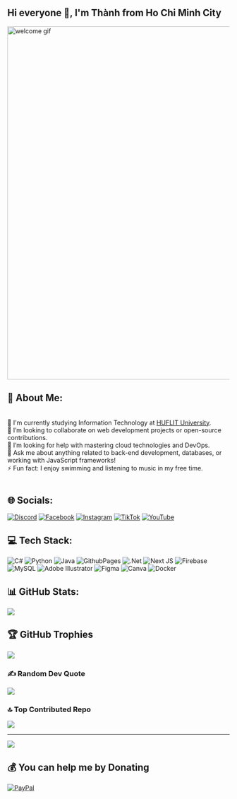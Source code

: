 <h2 >Hi everyone 👋, I'm Thành from Ho Chi Minh City</h2>
<p>
  <img src="https://i.giphy.com/media/v1.Y2lkPTc5MGI3NjExODRzcTJjNWtsb2p3OW54OGh1d3A3eXVtd2ZkMHVwZnh4Y2FsdGY5cSZlcD12MV9pbnRlcm5hbF9naWZfYnlfaWQmY3Q9Zw/2IudUHdI075HL02Pkk/giphy.gif" 
  alt="welcome gif" style="width:800px;height:auto;display:block;margin:auto;" />
</p>
<h2 > 💫 About Me: </h2>
<br> 🌱 I'm currently studying Information Technology at <a target="_blank" href="https://youtu.be/f0UeKenwWf8?si=g96TfKXKmu6LDwdI">HUFLIT University</a>.<br>👯 I’m looking to collaborate on web development projects or open-source contributions.<br>🤝 I’m looking for help with mastering cloud technologies and DevOps.<br>💬 Ask me about anything related to back-end development, databases, or working with JavaScript frameworks!<br>⚡ Fun fact: I enjoy swimming and listening to music in my free time.<br><br>


## 🌐 Socials:
[![Discord](https://img.shields.io/badge/Discord-%237289DA.svg?logo=discord&logoColor=white)](https://discord.gg/thanhlam1960) [![Facebook](https://img.shields.io/badge/Facebook-%231877F2.svg?logo=Facebook&logoColor=white)](https://facebook.com/ThanhLam) [![Instagram](https://img.shields.io/badge/Instagram-%23E4405F.svg?logo=Instagram&logoColor=white)](https://instagram.com/ltthanh1104) [![TikTok](https://img.shields.io/badge/TikTok-%23000000.svg?logo=TikTok&logoColor=white)](https://tiktok.com/@thanhlam1104) [![YouTube](https://img.shields.io/badge/YouTube-%23FF0000.svg?logo=YouTube&logoColor=white)](https://youtube.com/@thanhlam1104) 

## 💻 Tech Stack:
![C#](https://img.shields.io/badge/c%23-%23239120.svg?style=plastic&logo=csharp&logoColor=white) ![Python](https://img.shields.io/badge/python-3670A0?style=plastic&logo=python&logoColor=ffdd54) ![Java](https://img.shields.io/badge/java-%23ED8B00.svg?style=plastic&logo=openjdk&logoColor=white) ![GithubPages](https://img.shields.io/badge/github%20pages-121013?style=plastic&logo=github&logoColor=white) ![.Net](https://img.shields.io/badge/.NET-5C2D91?style=plastic&logo=.net&logoColor=white) ![Next JS](https://img.shields.io/badge/Next-black?style=plastic&logo=next.js&logoColor=white) ![Firebase](https://img.shields.io/badge/firebase-a08021?style=plastic&logo=firebase&logoColor=ffcd34) ![MySQL](https://img.shields.io/badge/mysql-4479A1.svg?style=plastic&logo=mysql&logoColor=white) ![Adobe Illustrator](https://img.shields.io/badge/adobe%20illustrator-%23FF9A00.svg?style=plastic&logo=adobe%20illustrator&logoColor=white) ![Figma](https://img.shields.io/badge/figma-%23F24E1E.svg?style=plastic&logo=figma&logoColor=white) ![Canva](https://img.shields.io/badge/Canva-%2300C4CC.svg?style=plastic&logo=Canva&logoColor=white) ![Docker](https://img.shields.io/badge/docker-%230db7ed.svg?style=plastic&logo=docker&logoColor=white)
## 📊 GitHub Stats:
![](https://github-readme-streak-stats.herokuapp.com/?user=Thanh&theme=default&hide_border=false)<br/>

## 🏆 GitHub Trophies
![](https://github-profile-trophy.vercel.app/?username=Thanh&theme=dark&no-frame=false&no-bg=false&margin-w=4)

### ✍️ Random Dev Quote
![](https://quotes-github-readme.vercel.app/api?type=horizontal&theme=dark)

### 🔝 Top Contributed Repo
![](https://github-contributor-stats.vercel.app/api?username=Thanh&limit=5&theme=dark&combine_all_yearly_contributions=true)

---
[![](https://visitcount.itsvg.in/api?id=Thanh&icon=0&color=0)](https://visitcount.itsvg.in)

  ## 💰 You can help me by Donating
  [![PayPal](https://img.shields.io/badge/PayPal-00457C?style=for-the-badge&logo=paypal&logoColor=white)](https://paypal.me/LamTuanThanh) 

  

